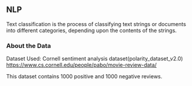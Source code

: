 ## NLP

Text classification is the process of classifying text strings or documents into different categories, depending upon the contents of the strings.

### About the Data

Dataset Used: Cornell sentiment analysis dataset(polarity_dataset_v2.0) 
https://www.cs.cornell.edu/people/pabo/movie-review-data/

This dataset contains 1000 positive and 1000 negative reviews.
